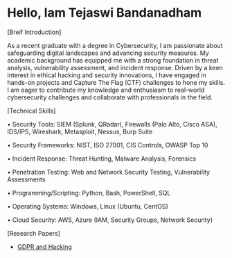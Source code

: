 # Hello, Iam Tejaswi Bandanadham

[Breif Introduction]

As a recent graduate with a degree in Cybersecurity, I am passionate about safeguarding digital landscapes and advancing security measures. My academic background has equipped me with a strong foundation in threat analysis, vulnerability assessment, and incident response. Driven by a keen interest in ethical hacking and security innovations, I have engaged in hands-on projects and Capture The Flag (CTF) challenges to hone my skills. I am eager to contribute my knowledge and enthusiasm to real-world cybersecurity challenges and collaborate with professionals in the field.

[Technical Skills]

•	Security Tools: SIEM (Splunk, QRadar), Firewalls (Palo Alto, Cisco ASA), IDS/IPS, Wireshark, Metasploit, Nessus, Burp Suite

•	Security Frameworks: NIST, ISO 27001, CIS Controls, OWASP Top 10

•	Incident Response: Threat Hunting, Malware Analysis, Forensics

•	Penetration Testing: Web and Network Security Testing, Vulnerability Assessments

•	Programming/Scripting: Python, Bash, PowerShell, SQL

•	Operating Systems: Windows, Linux (Ubuntu, CentOS)

•	Cloud Security: AWS, Azure (IAM, Security Groups, Network Security)

[Research Papers]

 - [GDPR and Hacking](https://github.com/tejaswibandanadham/@1509tejaswi/gdpr-and-hacking-protecting-data-in-a-cyber-threatened-world-cf6e1f3f7547)


